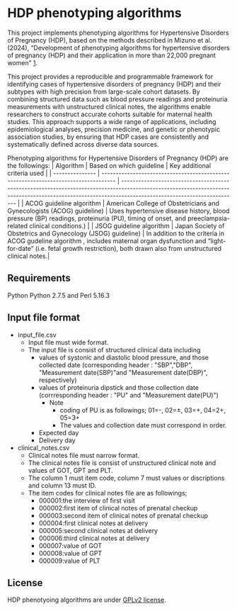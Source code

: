 # HDP phenotyping algorithms

This project implements phenotyping algorithms for Hypertensive Disorders of Pregnancy (HDP), based on the methods described in Mizuno et al. (2024), “Development of phenotyping algorithms for hypertensive disorders of pregnancy (HDP) and their application in more than 22,000 pregnant women” [1].

This project provides a reproducible and programmable framework for identifying cases of hypertensive disorders of pregnancy (HDP) and their subtypes with high precision from large-scale cohort datasets. By combining structured data such as blood pressure readings and proteinuria measurements with unstructured clinical notes, the algorithms enable researchers to construct accurate cohorts suitable for maternal health studies. This approach supports a wide range of applications, including epidemiological analyses, precision medicine, and genetic or phenotypic association studies, by ensuring that HDP cases are consistently and systematically defined across diverse data sources.

Phenotyping algorithms for Hypertensive Disorders of Pregnancy (HDP) are the followings:
| Algorithm       | Based on which guideline                                                            | Key additional criteria used                                                                                                                                                                          |
| --------------- | ----------------------------------------------------------------------------------- | ----------------------------------------------------------------------------------------------------------------------------------------------------------------------------------------------------- |
| ACOG guideline algorithm | American College of Obstetricians and Gynecologists (ACOG) guideline) | Uses hypertensive disease history, blood pressure (BP) readings, proteinuria (PU), timing of onset, and preeclampsia-related clinical conditions.)                                       |
| JSOG guideline algorithm | Japan Society of Obstetrics and Gynecology (JSOG) guideline)          | In addition to the criteria in ACOG gudeline algorithm , includes maternal organ dysfunction and “light-for-date” (i.e. fetal growth restriction), both drawn also from unstructured clinical notes.|

[1]: https://www.nature.com/articles/s41598-024-55914-9 "Development of phenotyping algorithms for hypertensive disorders of pregnancy (HDP) and their application in more than 22,000 pregnant women | Scientific Reports"

## Requirements
Python Python 2.7.5 and Perl 5.16.3

## Input file format
- input_file.csv
	- Input file must wide format.
	- The input file is consist of structured clinical data including
		- values of systonic and diastolic blood pressure, and those collected date (corresponding header : "SBP","DBP", "Measurement date(SBP)"and "Measurement date(DBP)", respectively)
		- values of proteinuria dipstick and those collection date (corrresponding header : "PU" and "Measurement date(PU)")
			- Note
				- coding of PU is as followings; 01=-, 02=±, 03=+, 04=2+, 05=3+
				- The values and collection date must correspond in order.
		- Expected day
		- Delivery day
- clinical_notes.csv
	- Clinical notes file must narrow format. 
	- The clinical notes file is consist of unstructured clinical note and values of GOT, GPT and PLT.
	- The column 1 must item code, column 7 must values or discriptions and column 13 must ID. 
	- The item codes for clinical notes file are as followings; 
		- 000001:the interview of first visit
		- 000002:first item of clinical notes of prenatal checkup
		- 000003:second item of clinical notes of prenatal checkup
		- 000004:first clinical notes at delivery
		- 000005:second clinical notes at delivery
		- 000006:third clinical notes at delivery
		- 000007:value of GOT
		- 000008:value of GPT
		- 000009:value of PLT
	
## License
HDP phenotyoing algorithms are under [GPLv2 license](https://choosealicense.com/licenses/gpl-2.0/).
